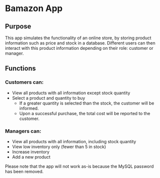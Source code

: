 # Bamazon App

## Purpose
This app simulates the functionality of an online store, by storing product information such as price and stock in a database. Different users can then interact with this product information depending on their role: customer or manager.

## Functions
### Customers can:
* View all products with all information except stock quantity
* Select a product and quantity to buy
	* If a greater quantity is selected than the stock, the customer will be informed.
	* Upon a successful purchase, the total cost will be reported to the customer.
	
### Managers can:
* View all products with all information, including stock quantity
* View low inventory only (fewer than 5 in stock)
* Increase inventory
* Add a new product

Please note that the app will not work as-is because the MySQL password has been removed.
